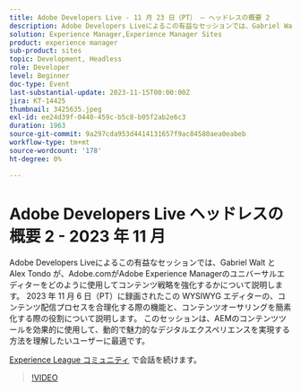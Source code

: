 ```yaml
---
title: Adobe Developers Live - 11 月 23 日（PT） – ヘッドレスの概要 2
description: Adobe Developers Liveによるこの有益なセッションでは、Gabriel Walt と Alex Tondo が、Adobe.comがAdobe Experience Managerのユニバーサルエディターをどのように使用してコンテンツ戦略を強化するかについて説明します。 2023 年 11 月 6 日（PT）に録画されたこの WYSIWYG エディターの、コンテンツ配信プロセスを合理化する際の機能と、コンテンツオーサリングを簡素化する際の役割について説明します。 このセッションは、AEMのコンテンツツールを効果的に使用して、動的で魅力的なデジタルエクスペリエンスを実現する方法を理解したいユーザーに最適です。
solution: Experience Manager,Experience Manager Sites
product: experience manager
sub-product: sites
topic: Development, Headless
role: Developer
level: Beginner
doc-type: Event
last-substantial-update: 2023-11-15T00:00:00Z
jira: KT-14425
thumbnail: 3425635.jpeg
exl-id: ee24d39f-0440-459c-b5c8-b05f2ab2e6c3
duration: 1963
source-git-commit: 9a297cda953d4414131657f9ac84580aea0eabeb
workflow-type: tm+mt
source-wordcount: '178'
ht-degree: 0%

---
```


# Adobe Developers Live ヘッドレスの概要 2 - 2023 年 11 月

Adobe Developers Liveによるこの有益なセッションでは、Gabriel Walt と Alex Tondo が、Adobe.comがAdobe Experience Managerのユニバーサルエディターをどのように使用してコンテンツ戦略を強化するかについて説明します。 2023 年 11 月 6 日（PT）に録画されたこの WYSIWYG エディターの、コンテンツ配信プロセスを合理化する際の機能と、コンテンツオーサリングを簡素化する際の役割について説明します。 このセッションは、AEMのコンテンツツールを効果的に使用して、動的で魅力的なデジタルエクスペリエンスを実現する方法を理解したいユーザーに最適です。

[Experience League コミュニティ &#x200B;](https://adobe.ly/46ELi7X) で会話を続けます。

>[!VIDEO](https://video.tv.adobe.com/v/3425635/?learn=on)
